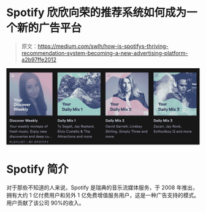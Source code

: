 # Spotify 欣欣向荣的推荐系统如何成为一个新的广告平台

> 原文：<https://medium.com/swlh/how-is-spotifys-thriving-recommendation-system-becoming-a-new-advertising-platform-a2b97ffe2012>

![](img/5035483828727fa31ea04ecdd1e46eaf.png)

# Spotify 简介

对于那些不知道的人来说，Spotify 是瑞典的音乐流媒体服务，于 2008 年推出，拥有大约 1 亿付费用户和另外 1 亿免费增值服务用户，这是一种广告支持的模式。用户贡献了该公司 90%的收入。